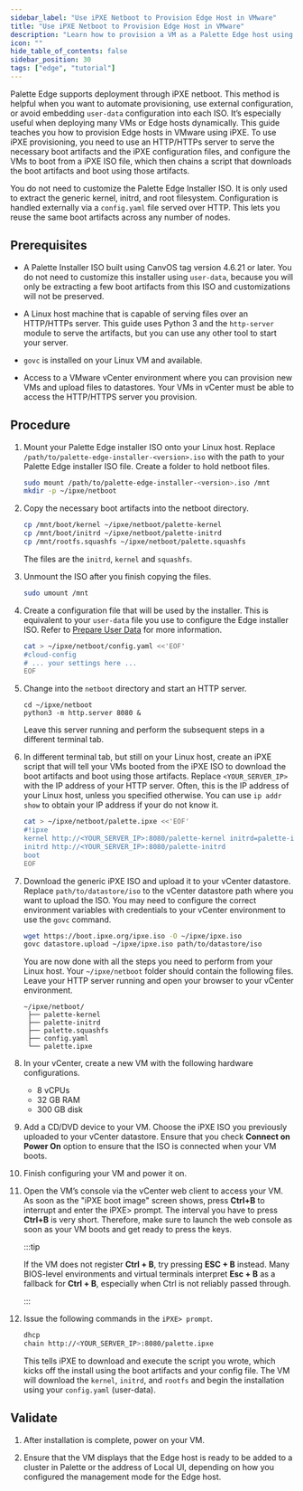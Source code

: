 ```yaml
---
sidebar_label: "Use iPXE Netboot to Provision Edge Host in VMware"
title: "Use iPXE Netboot to Provision Edge Host in VMware"
description: "Learn how to provision a VM as a Palette Edge host using iPXE netboot and HTTP boot artifacts."
icon: ""
hide_table_of_contents: false
sidebar_position: 30
tags: ["edge", "tutorial"]
---
```


Palette Edge supports deployment through iPXE netboot. This method is helpful when you want to automate provisioning,
use external configuration, or avoid embedding `user-data` configuration into each ISO. It’s especially useful when
deploying many VMs or Edge hosts dynamically. This guide teaches you how to provision Edge hosts in VMware using iPXE.
To use iPXE provisioning, you need to use an HTTP/HTTPs server to serve the necessary boot artifacts and the iPXE
configuration files, and configure the VMs to boot from a iPXE ISO file, which then chains a script that downloads the
boot artifacts and boot using those artifacts.

You do not need to customize the Palette Edge Installer ISO. It is only used to extract the generic kernel, initrd, and
root filesystem. Configuration is handled externally via a `config.yaml` file served over HTTP. This lets you reuse the
same boot artifacts across any number of nodes.

## Prerequisites

- A Palette Installer ISO built using CanvOS tag version 4.6.21 or later. You do not need to customize this installer
  using `user-data`, because you will only be extracting a few boot artifacts from this ISO and customizations will not
  be preserved.

- A Linux host machine that is capable of serving files over an HTTP/HTTPs server. This guide uses Python 3 and the
  `http-server` module to serve the artifacts, but you can use any other tool to start your server.

- `govc` is installed on your Linux VM and available.

- Access to a VMware vCenter environment where you can provision new VMs and upload files to datastores. Your VMs in
  vCenter must be able to access the HTTP/HTTPS server you provision.

## Procedure

1. Mount your Palette Edge installer ISO onto your Linux host. Replace `/path/to/palette-edge-installer-<version>.iso`
   with the path to your Palette Edge installer ISO file. Create a folder to hold netboot files.

   ```bash
   sudo mount /path/to/palette-edge-installer-<version>.iso /mnt
   mkdir -p ~/ipxe/netboot
   ```

2. Copy the necessary boot artifacts into the netboot directory.

   ```bash
   cp /mnt/boot/kernel ~/ipxe/netboot/palette-kernel
   cp /mnt/boot/initrd ~/ipxe/netboot/palette-initrd
   cp /mnt/rootfs.squashfs ~/ipxe/netboot/palette.squashfs
   ```

   The files are the `initrd`, `kernel` and `squashfs`.

3. Unmount the ISO after you finish copying the files.

   ```bash
   sudo umount /mnt
   ```

4. Create a configuration file that will be used by the installer. This is equivalent to your `user-data` file you use
   to configure the Edge installer ISO. Refer to [Prepare User Data](../../edgeforge-workflow/prepare-user-data.md) for
   more information.

   ```bash
   cat > ~/ipxe/netboot/config.yaml <<'EOF'
   #cloud-config
   # ... your settings here ...
   EOF
   ```

5. Change into the `netboot` directory and start an HTTP server.

   ```bsh
   cd ~/ipxe/netboot
   python3 -m http.server 8080 &
   ```

   Leave this server running and perform the subsequent steps in a different terminal tab.

6. In different terminal tab, but still on your Linux host, create an iPXE script that will tell your VMs booted from
   the iPXE ISO to download the boot artifacts and boot using those artifacts. Replace `<YOUR_SERVER_IP>` with the IP
   address of your HTTP server. Often, this is the IP address of your Linux host, unless you specified otherwise. You
   can use `ip addr show` to obtain your IP address if your do not know it.

   ```bash
   cat > ~/ipxe/netboot/palette.ipxe <<'EOF'
   #!ipxe
   kernel http://<YOUR_SERVER_IP>:8080/palette-kernel initrd=palette-initrd rd.neednet=1 ip=dhcp rd.cos.disable root=live:http://<YOUR_SERVER_IP>:8080/palette.squashfs netboot install-mode config_url=http://<YOUR_SERVER_IP>:8080/config.yaml console=tty1
   initrd http://<YOUR_SERVER_IP>:8080/palette-initrd
   boot
   EOF
   ```

7. Download the generic iPXE ISO and upload it to your vCenter datastore. Replace `path/to/datastore/iso` to the vCenter
   datastore path where you want to upload the ISO. You may need to configure the correct environment variables with
   credentials to your vCenter environment to use the `govc` command.

   ```bash
   wget https://boot.ipxe.org/ipxe.iso -O ~/ipxe/ipxe.iso
   govc datastore.upload ~/ipxe/ipxe.iso path/to/datastore/iso
   ```

   You are now done with all the steps you need to perform from your Linux host. Your `~/ipxe/netboot` folder should
   contain the following files. Leave your HTTP server running and open your browser to your vCenter environment.

   ```
   ~/ipxe/netboot/
    ├── palette-kernel
    ├── palette-initrd
    ├── palette.squashfs
    ├── config.yaml
    └── palette.ipxe
   ```

8. In your vCenter, create a new VM with the following hardware configurations.

   - 8 vCPUs
   - 32 GB RAM
   - 300 GB disk

9. Add a CD/DVD device to your VM. Choose the iPXE ISO you previously uploaded to your vCenter datastore. Ensure that
   you check **Connect on Power On** option to ensure that the ISO is connected when your VM boots.

10. Finish configuring your VM and power it on.

11. Open the VM’s console via the vCenter web client to access your VM. As soon as the "iPXE boot image" screen shows,
    press **Ctrl+B** to interrupt and enter the iPXE> prompt. The interval you have to press **Ctrl+B** is very short.
    Therefore, make sure to launch the web console as soon as your VM boots and get ready to press the keys.

    :::tip

    If the VM does not register **Ctrl + B**, try pressing **ESC + B** instead. Many BIOS-level environments and virtual
    terminals interpret **Esc + B** as a fallback for **Ctrl + B**, especially when Ctrl is not reliably passed through.

    :::

12. Issue the following commands in the `iPXE> prompt`.

    ```bash
    dhcp
    chain http://<YOUR_SERVER_IP>:8080/palette.ipxe
    ```

    This tells iPXE to download and execute the script you wrote, which kicks off the install using the boot artifacts
    and your config file. The VM will download the `kernel`, `initrd`, and `rootfs` and begin the installation using
    your `config.yaml` (user-data).

## Validate

1. After installation is complete, power on your VM.

2. Ensure that the VM displays that the Edge host is ready to be added to a cluster in Palette or the address of Local
   UI, depending on how you configured the management mode for the Edge host.
